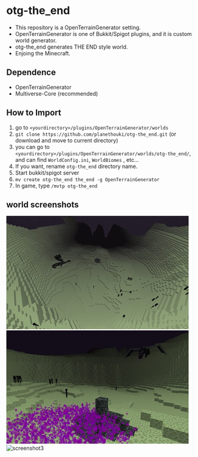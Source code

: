 # otg-the_end
* This repository is a OpenTerrainGenerator setting.
* OpenTerrainGenerator is one of Bukkit/Spigot plugins, and it is custom world generator.
* otg-the_end generates THE END style world.
* Enjoing the Minecraft.

## Dependence
* OpenTerrainGenerator
* Multiverse-Core (recommended)

## How to Import
1. go to ```<yourdirectory>/plugins/OpenTerrainGenerator/worlds```
2. ```git clone https://github.com/planethouki/otg-the_end.git```
 (or download and move to current directory)
3. you can go to ```<yourdirectory>/plugins/OpenTerrainGenerator/worlds/otg-the_end/```, and can find ```WorldConfig.ini```, ```WorldBiomes``` , etc...
4. If you want, rename ```otg-the_end``` directory name.
5. Start bukkit/spigot server
6. ```mv create otg-the_end the_end -g OpenTerrainGenerator```
7. In game, type ```/mvtp otg-the_end```

## world screenshots
![screenshot1](https://github.com/planethouki/images/blob/master/otg-the_end/otg-the_end_001.jpg)
![screenshot2](https://github.com/planethouki/images/blob/master/otg-the_end/otg-the_end_002.jpg)
![screenshot3](https://github.com/planethouki/images/blob/master/otg-the_end/otg-the_end_003.jpg)
